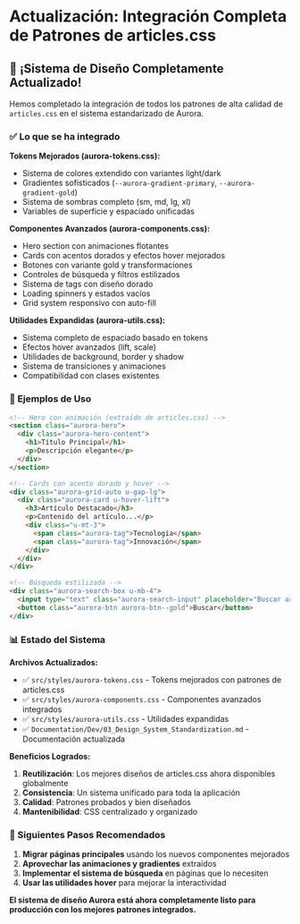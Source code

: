 # Actualización: Integración Completa de Patrones de articles.css

## 🎉 ¡Sistema de Diseño Completamente Actualizado!

Hemos completado la integración de todos los patrones de alta calidad de `articles.css` en el sistema estandarizado de Aurora. 

### ✅ Lo que se ha integrado

**Tokens Mejorados (aurora-tokens.css):**
- Sistema de colores extendido con variantes light/dark
- Gradientes sofisticados (`--aurora-gradient-primary`, `--aurora-gradient-gold`)
- Sistema de sombras completo (sm, md, lg, xl)
- Variables de superficie y espaciado unificadas

**Componentes Avanzados (aurora-components.css):**
- Hero section con animaciones flotantes
- Cards con acentos dorados y efectos hover mejorados
- Botones con variante gold y transformaciones
- Controles de búsqueda y filtros estilizados
- Sistema de tags con diseño dorado
- Loading spinners y estados vacíos
- Grid system responsivo con auto-fill

**Utilidades Expandidas (aurora-utils.css):**
- Sistema completo de espaciado basado en tokens
- Efectos hover avanzados (lift, scale)
- Utilidades de background, border y shadow
- Sistema de transiciones y animaciones
- Compatibilidad con clases existentes

### 🚀 Ejemplos de Uso

```html
<!-- Hero con animación (extraído de articles.css) -->
<section class="aurora-hero">
  <div class="aurora-hero-content">
    <h1>Título Principal</h1>
    <p>Descripción elegante</p>
  </div>
</section>

<!-- Cards con acento dorado y hover -->
<div class="aurora-grid-auto u-gap-lg">
  <div class="aurora-card u-hover-lift">
    <h3>Artículo Destacado</h3>
    <p>Contenido del artículo...</p>
    <div class="u-mt-3">
      <span class="aurora-tag">Tecnología</span>
      <span class="aurora-tag">Innovación</span>
    </div>
  </div>
</div>

<!-- Búsqueda estilizada -->
<div class="aurora-search-box u-mb-4">
  <input type="text" class="aurora-search-input" placeholder="Buscar artículos...">
  <button class="aurora-btn aurora-btn--gold">Buscar</button>
</div>
```

### 📊 Estado del Sistema

**Archivos Actualizados:**
- ✅ `src/styles/aurora-tokens.css` - Tokens mejorados con patrones de articles.css
- ✅ `src/styles/aurora-components.css` - Componentes avanzados integrados
- ✅ `src/styles/aurora-utils.css` - Utilidades expandidas
- ✅ `Documentation/Dev/03_Design_System_Standardization.md` - Documentación actualizada

**Beneficios Logrados:**
1. **Reutilización**: Los mejores diseños de articles.css ahora disponibles globalmente
2. **Consistencia**: Un sistema unificado para toda la aplicación
3. **Calidad**: Patrones probados y bien diseñados
4. **Mantenibilidad**: CSS centralizado y organizado

### 🎯 Siguientes Pasos Recomendados

1. **Migrar páginas principales** usando los nuevos componentes mejorados
2. **Aprovechar las animaciones y gradientes** extraídos
3. **Implementar el sistema de búsqueda** en páginas que lo necesiten
4. **Usar las utilidades hover** para mejorar la interactividad

**El sistema de diseño Aurora está ahora completamente listo para producción con los mejores patrones integrados.**
